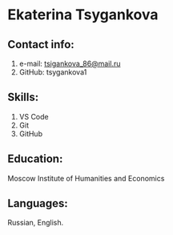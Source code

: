 # Ekaterina Tsygankova

## Contact info:
1. e-mail: tsigankova_86@mail.ru
2. GitHub: tsygankova1

## Skills:
1. VS Code
2. Git
3. GitHub

## Education:
Moscow Institute of Humanities and Economics

## Languages:
Russian, English.

